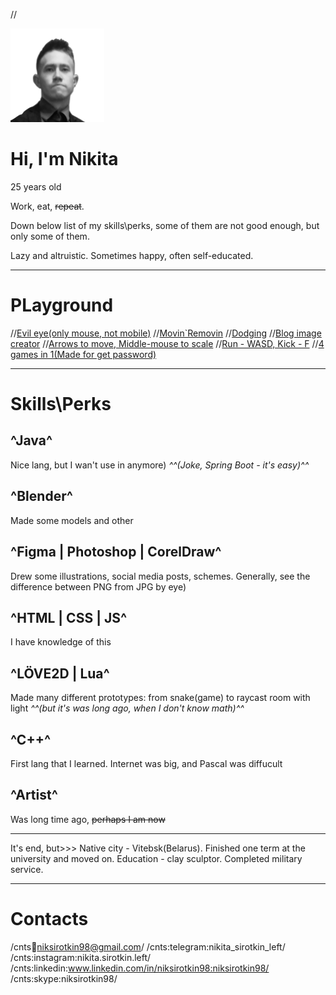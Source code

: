 //<div class="avatar"><div class="filter"></div><img src="./assets/image/avatar.png" width="150px" height="150px"></div>

# Hi, I'm Nikita

25 years old

Work, eat, ~~repeat~~.

Down below list of my skills\perks, some of them are not good enough, but only some of them.

Lazy and altruistic. Sometimes happy, often self-educated.

_______

# PLayground

//<a target="_blank" href="./playground/pseudo3d">Evil eye(only mouse, not mobile)</a>
//<a target="_blank" href="./playground/moveable-blocks">Movin`Removin</a>
//<a target="_blank" href="./playground/try-to-kick">Dodging</a>
//<a target="_blank" href="./playground/blog-image-creator">Blog image creator</a>
//<a target="_blank" href="./ghost-run-game/move-on-map-full.html">Arrows to move, Middle-mouse to scale</a>
//<a target="_blank" href="./ghost-run-game/move-with-sword.html">Run - WASD, Kick - F</a>
//<a target="_blank" href="./game-for-birthday">4 games in 1(Made for get password)</a>

_______

# Skills\Perks

## ^Java^
Nice lang, but I wan't use in anymore) *^^(Joke, Spring Boot - it's easy)^^*

## ^Blender^
Made some models and other

## ^Figma | Photoshop | CorelDraw^
Drew some illustrations, social media posts, schemes. Generally, see the difference between PNG from JPG by eye)

## ^HTML | CSS | JS^
I have knowledge of this

## ^LÖVE2D | Lua^
Made many different prototypes: from snake(game) to raycast room with light *^^(but it's was long ago, when I don't know math)^^*

## ^С++^
First lang that I learned. Internet was big, and Pascal was diffucult

## ^Artist^
Was long time ago, ~~perhaps I am now~~

---

It's end, but>>>
Native city - Vitebsk(Belarus). Finished one term at the university and moved on. Education - clay sculptor. Completed military service.

---

# Contacts

/cnts:email:niksirotkin98@gmail.com/
/cnts:telegram:nikita_sirotkin_left/
/cnts:instagram:nikita.sirotkin.left/
/cnts:linkedin:www.linkedin.com/in/niksirotkin98:niksirotkin98/
/cnts:skype:niksirotkin98/
